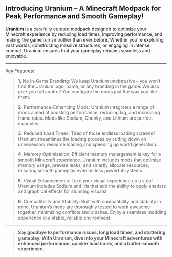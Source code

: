 ## Introducing **Uranium** – A Minecraft Modpack for Peak Performance and Smooth Gameplay!

**Uranium** is a carefully curated modpack designed to optimize your Minecraft experience by reducing 
load times, improving performance, and making the game run smoother than ever before. Whether you're exploring vast worlds, constructing massive structures, or engaging in intense combat, Uranium ensures that your gameplay remains seamless and enjoyable.

---

Key Features:
>**1.**
No In-Game Branding: We keep Uranium unobtrusive – you won’t find the Uranium logo, name, or any branding in the game. We also give you full control! You configure the mods just the way you like them.

>**2.** 
Performance-Enhancing Mods: Uranium integrates a range of mods aimed at boosting performance, reducing lag, and increasing frame rates. Mods like Sodium, Chunky, and Lithium are perfect examples.

>**3.** 
Reduced Load Times: Tired of those endless loading screens? Uranium streamlines the loading process by cutting down on unnecessary resource loading and speeding up world generation.

>**4.** Memory Optimization: Efficient memory management is key for a smooth Minecraft experience. Uranium includes mods that optimize memory usage, prevent leaks, and smartly allocate resources, ensuring smooth gameplay even on less powerful systems.

>**5.** Visual Enhancements: Take your visual experience up a step! Uranium includes Sodium and Iris that add the ability to apply shaders and graphical effects for stunning visuals!

>**6.** Compatibility and Stability: Built with compatibility and stability in mind, Uranium’s mods are thoroughly tested to work awesome together, minimizing conflicts and crashes. Enjoy a seamless modding experience in a stable, reliable environment.

---

> **Say goodbye to performance issues, long load times, and stuttering gameplay. With Uranium, dive into your Minecraft adventures with enhanced performance, quicker load times, and a butter-smooth experience.**
